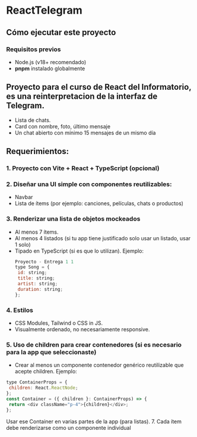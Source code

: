 # ReactTelegram

## Cómo ejecutar este proyecto

### Requisitos previos
- Node.js (v18+ recomendado)
- **pnpm** instalado globalmente

## Proyecto para el curso de React del Informatorio, es una reinterpretacion de la interfaz de Telegram.
- Lista de chats.
- Card con nombre, foto, último mensaje
- Un chat abierto con mínimo 15 mensajes de un mismo día

## Requerimientos:
### 1. Proyecto con Vite + React + TypeScript (opcional)
### 2. Diseñar una UI simple con componentes reutilizables:
  - Navbar
  - Lista de ítems (por ejemplo: canciones, películas, chats o productos)
### 3. Renderizar una lista de objetos mockeados
  - Al menos 7 ítems.
  - Al menos 4 listados (si tu app tiene justificado solo usar un listado, usar 1 solo)
  - Tipado en TypeScript (si es que lo utilizan).
    Ejemplo:
    ```js
    Proyecto - Entrega 1 1
    type Song = {
     id: string;
     title: string;
     artist: string;
     duration: string;
    };
    ```
### 4. Estilos
  - CSS Modules, Tailwind o CSS in JS.
  - Visualmente ordenado, no necesariamente responsive.
### 5. Uso de children para crear contenedores (si es necesario para la app que seleccionaste)
  - Crear al menos un componente contenedor genérico reutilizable que acepte children.
  Ejemplo:
  ```js
  type ContainerProps = {
   children: React.ReactNode;
  };
  const Container = ({ children }: ContainerProps) => {
   return <div className="p-4">{children}</div>;
  };
  ```
  Usar ese Container en varias partes de la app (para listas).
7. Cada ítem debe renderizarse como un componente individual
